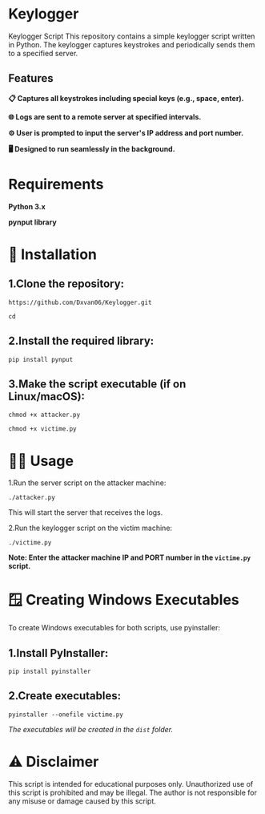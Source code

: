 # Keylogger
Keylogger Script This repository contains a simple keylogger script written in Python. The keylogger captures keystrokes and periodically sends them to a specified server.
## Features
**📋 Captures all keystrokes including special keys (e.g., space, enter).**

**🌐 Logs are sent to a remote server at specified intervals.**

**⚙️ User is prompted to input the server's IP address and port number.**

**🖥️ Designed to run seamlessly in the background.**
# Requirements
**Python 3.x**

**pynput library**
# 🚀 Installation

## 1.Clone the repository:

``` https://github.com/Dxvan06/Keylogger.git ```

``` cd ```

## 2.Install the required library:

``` pip install pynput ```

## 3.Make the script executable (if on Linux/macOS):

``` chmod +x attacker.py ```

``` chmod +x victime.py ```

# 🏃‍♂️ Usage

1.Run the server script on the attacker machine:

``` ./attacker.py ```

This will start the server that receives the logs.

2.Run the keylogger script on the victim machine:

``` ./victime.py ```

**Note: Enter the attacker machine IP and PORT number in the ``` victime.py ``` script.**

# 🪟 Creating Windows Executables

To create Windows executables for both scripts, use pyinstaller:

## 1.Install PyInstaller:

``` pip install pyinstaller  ```

## 2.Create executables:

``` pyinstaller --onefile victime.py ```

 *The executables will be created in the ``dist`` folder.* 

# ⚠️ Disclaimer
This script is intended for educational purposes only. Unauthorized use of this script is prohibited and may be illegal. The author is not responsible for any misuse or damage caused by this script.




